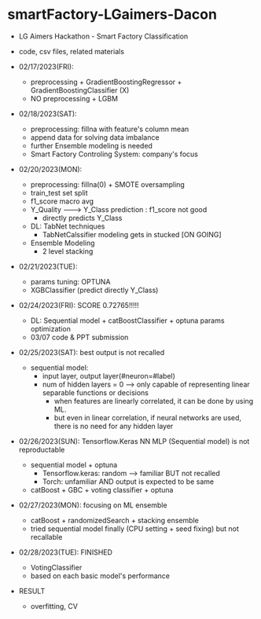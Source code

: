 # smartFactory-LGaimers-Dacon

* LG Aimers Hackathon - Smart Factory Classification 
* code, csv files, related materials 

* 02/17/2023(FRI): 
  * preprocessing + GradientBoostingRegressor + GradientBoostingClassifier (X)
  * NO preprocessing + LGBM 
* 02/18/2023(SAT): 
  * preprocessing: fillna with feature's column mean 
  * append data for solving data imbalance 
  * further Ensemble modeling is needed 
  * Smart Factory Controling System: company's focus 
  
* 02/20/2023(MON):
  * preprocessing: fillna(0) + SMOTE oversampling  
  * train_test set split
  * f1_score macro avg 
  * Y_Quality ---> Y_Class prediction : f1_score not good 
    * directly predicts Y_Class
  * DL: TabNet techniques 
    * TabNetCalssifier modeling gets in stucked [ON GOING]
  - Ensemble Modeling 
    - 2 level stacking 

- 02/21/2023(TUE): 
  - params tuning: OPTUNA 
  - XGBClassifier (predict directly Y_Class)
  
- 02/24/2023(FRI): SCORE 0.72765!!!!!
  - DL: Sequential model + catBoostClassifier + optuna params optimization  
  - 03/07 code & PPT submission  
  
- 02/25/2023(SAT): best output is not recalled 
  - sequential model: 
    - input layer, output layer(#neuron=#label)
    - num of hidden layers = 0 --> only capable of representing linear separable functions or decisions
      - when features are linearly correlated, it can be done by using ML.
      - but even in linear correlation, if neural networks are used, there is no need for any hidden layer   
      
- 02/26/2023(SUN): Tensorflow.Keras NN MLP (Sequential model) is not reproductable 
  - sequential model + optuna
    - Tensorflow.keras: random --> familiar BUT not recalled
    - Torch: unfamiliar AND output is expected to be same 
  - catBoost + GBC + voting classifier + optuna
  
- 02/27/2023(MON): focusing on ML ensemble
  - catBoost + randomizedSearch + stacking ensemble 
  - tried sequential model finally (CPU setting + seed fixing) but not recallable
- 02/28/2023(TUE): FINISHED
  - VotingClassifier 
  - based on each basic model's performance    
- RESULT
  - overfitting, CV 
